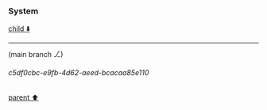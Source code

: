 ### System

[child ⬇️](#c5df0cbc-e9fb-4d62-aeed-bcacaa85e110)

---

(main branch ⎇)
###### c5df0cbc-e9fb-4d62-aeed-bcacaa85e110
[parent ⬆️](#c4eae637-232c-4496-bc70-753ddd81ba96)
